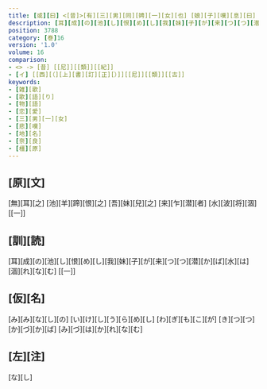 ```yaml
---
title: [或][曰] <[昔]>[有][三][男][同][娉][一][女][也] [娘][子][嘆][息][曰] [一][女][之][身][易][滅][如][露] [三][雄][之][志][難][平][如][石] [遂][乃][彷][徨][池][上][沈][没][水][底] [於][時][其][壮][士][等][不][勝][哀][頽][之][至] [各][陳][所][心][作][歌][三][首] [[娘][子][字][曰]<[イ]>[兒][也]]
description: [耳][成][の][池][し][恨][め][し][我][妹][子][が][来][つ][つ][潜][か][ば][水][は][涸][れ][な][む] [[一]]
position: 3788
category: [巻]16
version: '1.0'
volume: 16
comparison:
- <> -> [昔] [[尼]][[類]][[紀]]
- [イ] [[西][（][上][書][訂][正][）]][[尼]][[類]][[古]]
keywords:
- [雑][歌]
- [歌][語][り]
- [物][語]
- [恋][愛]
- [三][男][一][女]
- [悲][嘆]
- [地][名]
- [奈][良]
- [橿][原]
---
```


## [原][文]

[無][耳][之] [池][羊][蹄][恨][之] [吾][妹][兒][之] [来][乍][潜][者] [水][波][将][涸] [[一]]

## [訓][読]

[耳][成][の][池][し][恨][め][し][我][妹][子][が][来][つ][つ][潜][か][ば][水][は][涸][れ][な][む] [[一]]

## [仮][名]

[み][み][な][し][の] [い][け][し][う][ら][め][し] [わ][ぎ][も][こ][が] [き][つ][つ][か][づ][か][ば] [み][づ][は][か][れ][な][む]

## [左][注]

[な][し]
